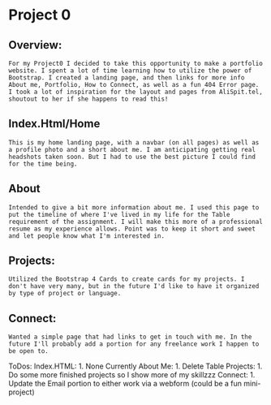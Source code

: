 # Project 0

## **Overview:**
    For my Project0 I decided to take this opportunity to make a portfolio website. I spent a lot of time learning how to utilize the power of Bootstrap. I created a landing page, and then links for more info About me, Portfolio, How to Connect, as well as a fun 404 Error page. I took a lot of inspiration for the layout and pages from AliSpit.tel, shoutout to her if she happens to read this!
## **Index.Html/Home**
    This is my home landing page, with a navbar (on all pages) as well as a profile photo and a short about me. I am anticipating getting real headshots taken soon. But I had to use the best picture I could find for the time being. 
## **About**
    Intended to give a bit more information about me. I used this page to put the timeline of where I've lived in my life for the Table requirement of the assignment. I will make this more of a professional resume as my experience allows. Point was to keep it short and sweet and let people know what I'm interested in. 
## **Projects:**
    Utilized the Bootstrap 4 Cards to create cards for my projects. I don't have very many, but in the future I'd like to have it organized by type of project or language.
## **Connect:**
    Wanted a simple page that had links to get in touch with me. In the future I'll probably add a portion for any freelance work I happen to be open to. 



ToDos:
    Index.HTML:
        1. None Currently
    About Me:
        1. Delete Table
    Projects:
        1. Do some more finished projects so I show more of my skillzzz 
    Connect:
        1. Update the Email portion to either work via a webform (could be a fun mini-project)
    